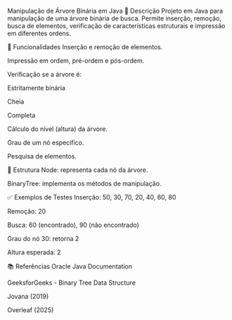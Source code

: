 Manipulação de Árvore Binária em Java
📌 Descrição
Projeto em Java para manipulação de uma árvore binária de busca. Permite inserção, remoção, busca de elementos, verificação de características estruturais e impressão em diferentes ordens.

🔧 Funcionalidades
Inserção e remoção de elementos.

Impressão em ordem, pré-ordem e pós-ordem.

Verificação se a árvore é:

Estritamente binária

Cheia

Completa

Cálculo do nível (altura) da árvore.

Grau de um nó específico.

Pesquisa de elementos.

🧱 Estrutura
Node: representa cada nó da árvore.

BinaryTree: implementa os métodos de manipulação.

✅ Exemplos de Testes
Inserção: 50, 30, 70, 20, 40, 60, 80

Remoção: 20

Busca: 60 (encontrado), 90 (não encontrado)

Grau do nó 30: retorna 2

Altura esperada: 2

📚 Referências
Oracle Java Documentation

GeeksforGeeks - Binary Tree Data Structure

Jovana (2019)

Overleaf (2025)
